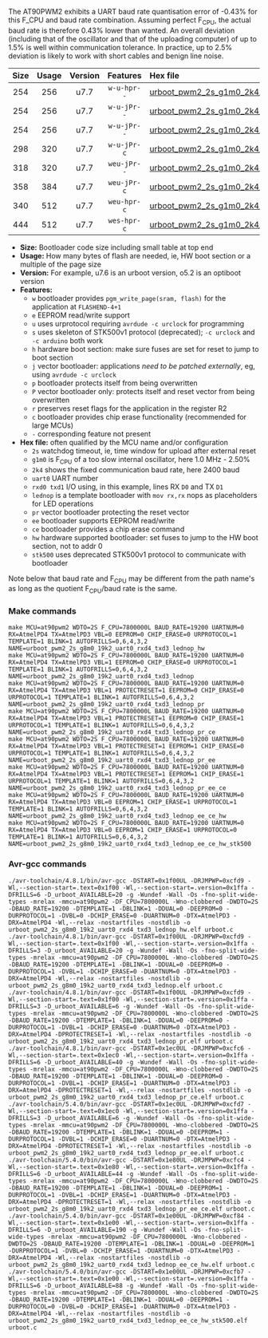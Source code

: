 The AT90PWM2 exhibits a UART baud rate quantisation error of -0.43% for this F_CPU and baud rate combination. Assuming perfect F<sub>CPU</sub>, the actual baud rate is therefore 0.43% lower than wanted. An overall deviation (including that of the oscillator and that of the uploading computer) of up to 1.5% is well within communication tolerance. In practice, up to 2.5% deviation is likely to work with short cables and benign line noise.

|Size|Usage|Version|Features|Hex file|
|:-:|:-:|:-:|:-:|:--|
|254|256|u7.7|`w-u-hpr--`|[urboot_pwm2_2s_g1m0_2k4_uart0_rxd4_txd3_lednop_hw.hex](https://raw.githubusercontent.com/stefanrueger/urboot.hex/main/mcus/at90pwm2/watchdog_2_s/internal_oscillator_g-2.50%25/%2B1m000000_hz/%2B%2B%2B2k4_baud/uart0_rxd4_txd3/lednop/urboot_pwm2_2s_g1m0_2k4_uart0_rxd4_txd3_lednop_hw.hex)|
|254|256|u7.7|`w-u-jPr--`|[urboot_pwm2_2s_g1m0_2k4_uart0_rxd4_txd3_lednop.hex](https://raw.githubusercontent.com/stefanrueger/urboot.hex/main/mcus/at90pwm2/watchdog_2_s/internal_oscillator_g-2.50%25/%2B1m000000_hz/%2B%2B%2B2k4_baud/uart0_rxd4_txd3/lednop/urboot_pwm2_2s_g1m0_2k4_uart0_rxd4_txd3_lednop.hex)|
|254|256|u7.7|`w-u-jPr--`|[urboot_pwm2_2s_g1m0_2k4_uart0_rxd4_txd3_lednop_pr.hex](https://raw.githubusercontent.com/stefanrueger/urboot.hex/main/mcus/at90pwm2/watchdog_2_s/internal_oscillator_g-2.50%25/%2B1m000000_hz/%2B%2B%2B2k4_baud/uart0_rxd4_txd3/lednop/urboot_pwm2_2s_g1m0_2k4_uart0_rxd4_txd3_lednop_pr.hex)|
|298|320|u7.7|`w-u-jPr-c`|[urboot_pwm2_2s_g1m0_2k4_uart0_rxd4_txd3_lednop_pr_ce.hex](https://raw.githubusercontent.com/stefanrueger/urboot.hex/main/mcus/at90pwm2/watchdog_2_s/internal_oscillator_g-2.50%25/%2B1m000000_hz/%2B%2B%2B2k4_baud/uart0_rxd4_txd3/lednop/urboot_pwm2_2s_g1m0_2k4_uart0_rxd4_txd3_lednop_pr_ce.hex)|
|318|320|u7.7|`weu-jPr--`|[urboot_pwm2_2s_g1m0_2k4_uart0_rxd4_txd3_lednop_pr_ee.hex](https://raw.githubusercontent.com/stefanrueger/urboot.hex/main/mcus/at90pwm2/watchdog_2_s/internal_oscillator_g-2.50%25/%2B1m000000_hz/%2B%2B%2B2k4_baud/uart0_rxd4_txd3/lednop/urboot_pwm2_2s_g1m0_2k4_uart0_rxd4_txd3_lednop_pr_ee.hex)|
|358|384|u7.7|`weu-jPr-c`|[urboot_pwm2_2s_g1m0_2k4_uart0_rxd4_txd3_lednop_pr_ee_ce.hex](https://raw.githubusercontent.com/stefanrueger/urboot.hex/main/mcus/at90pwm2/watchdog_2_s/internal_oscillator_g-2.50%25/%2B1m000000_hz/%2B%2B%2B2k4_baud/uart0_rxd4_txd3/lednop/urboot_pwm2_2s_g1m0_2k4_uart0_rxd4_txd3_lednop_pr_ee_ce.hex)|
|340|512|u7.7|`weu-hpr-c`|[urboot_pwm2_2s_g1m0_2k4_uart0_rxd4_txd3_lednop_ee_ce_hw.hex](https://raw.githubusercontent.com/stefanrueger/urboot.hex/main/mcus/at90pwm2/watchdog_2_s/internal_oscillator_g-2.50%25/%2B1m000000_hz/%2B%2B%2B2k4_baud/uart0_rxd4_txd3/lednop/urboot_pwm2_2s_g1m0_2k4_uart0_rxd4_txd3_lednop_ee_ce_hw.hex)|
|444|512|u7.7|`wes-hpr-c`|[urboot_pwm2_2s_g1m0_2k4_uart0_rxd4_txd3_lednop_ee_ce_hw_stk500.hex](https://raw.githubusercontent.com/stefanrueger/urboot.hex/main/mcus/at90pwm2/watchdog_2_s/internal_oscillator_g-2.50%25/%2B1m000000_hz/%2B%2B%2B2k4_baud/uart0_rxd4_txd3/lednop/urboot_pwm2_2s_g1m0_2k4_uart0_rxd4_txd3_lednop_ee_ce_hw_stk500.hex)|

- **Size:** Bootloader code size including small table at top end
- **Usage:** How many bytes of flash are needed, ie, HW boot section or a multiple of the page size
- **Version:** For example, u7.6 is an urboot version, o5.2 is an optiboot version
- **Features:**
  + `w` bootloader provides `pgm_write_page(sram, flash)` for the application at `FLASHEND-4+1`
  + `e` EEPROM read/write support
  + `u` uses urprotocol requiring `avrdude -c urclock` for programming
  + `s` uses skeleton of STK500v1 protocol (deprecated); `-c urclock` and `-c arduino` both work
  + `h` hardware boot section: make sure fuses are set for reset to jump to boot section
  + `j` vector bootloader: applications *need to be patched externally*, eg, using `avrdude -c urclock`
  + `p` bootloader protects itself from being overwritten
  + `P` vector bootloader only: protects itself and reset vector from being overwritten
  + `r` preserves reset flags for the application in the register R2
  + `c` bootloader provides chip erase functionality (recommended for large MCUs)
  + `-` corresponding feature not present
- **Hex file:** often qualified by the MCU name and/or configuration
  + `2s` watchdog timeout, ie, time window for upload after external reset
  + `g1m0` is F<sub>CPU</sub> of a too slow internal oscillator, here 1.0 MHz - 2.50%
  + `2k4` shows the fixed communication baud rate, here 2400 baud
  + `uart0` UART number
  + `rxd0 txd1` I/O using, in this example, lines RX `D0` and TX `D1`
  + `lednop` is a template bootloader with `mov rx,rx` nops as placeholders for LED operations
  + `pr` vector bootloader protecting the reset vector
  + `ee` bootloader supports EEPROM read/write
  + `ce` bootloader provides a chip erase command
  + `hw` hardware supported bootloader: set fuses to jump to the HW boot section, not to addr 0
  + `stk500` uses deprecated STK500v1 protocol to communicate with bootloader


Note below that baud rate and F<sub>CPU</sub> may be different from the path name's as long as the quotient F<sub>CPU</sub>/baud rate is the same.

### Make commands
```
make MCU=at90pwm2 WDTO=2S F_CPU=7800000L BAUD_RATE=19200 UARTNUM=0 RX=AtmelPD4 TX=AtmelPD3 VBL=0 EEPROM=0 CHIP_ERASE=0 URPROTOCOL=1 TEMPLATE=1 BLINK=1 AUTOFRILLS=0,6,4,3,2 NAME=urboot_pwm2_2s_g8m0_19k2_uart0_rxd4_txd3_lednop_hw
make MCU=at90pwm2 WDTO=2S F_CPU=7800000L BAUD_RATE=19200 UARTNUM=0 RX=AtmelPD4 TX=AtmelPD3 VBL=1 EEPROM=0 CHIP_ERASE=0 URPROTOCOL=1 TEMPLATE=1 BLINK=1 AUTOFRILLS=0,6,4,3,2 NAME=urboot_pwm2_2s_g8m0_19k2_uart0_rxd4_txd3_lednop
make MCU=at90pwm2 WDTO=2S F_CPU=7800000L BAUD_RATE=19200 UARTNUM=0 RX=AtmelPD4 TX=AtmelPD3 VBL=1 PROTECTRESET=1 EEPROM=0 CHIP_ERASE=0 URPROTOCOL=1 TEMPLATE=1 BLINK=1 AUTOFRILLS=0,6,4,3,2 NAME=urboot_pwm2_2s_g8m0_19k2_uart0_rxd4_txd3_lednop_pr
make MCU=at90pwm2 WDTO=2S F_CPU=7800000L BAUD_RATE=19200 UARTNUM=0 RX=AtmelPD4 TX=AtmelPD3 VBL=1 PROTECTRESET=1 EEPROM=0 CHIP_ERASE=1 URPROTOCOL=1 TEMPLATE=1 BLINK=1 AUTOFRILLS=0,6,4,3,2 NAME=urboot_pwm2_2s_g8m0_19k2_uart0_rxd4_txd3_lednop_pr_ce
make MCU=at90pwm2 WDTO=2S F_CPU=7800000L BAUD_RATE=19200 UARTNUM=0 RX=AtmelPD4 TX=AtmelPD3 VBL=1 PROTECTRESET=1 EEPROM=1 CHIP_ERASE=0 URPROTOCOL=1 TEMPLATE=1 BLINK=1 AUTOFRILLS=0,6,4,3,2 NAME=urboot_pwm2_2s_g8m0_19k2_uart0_rxd4_txd3_lednop_pr_ee
make MCU=at90pwm2 WDTO=2S F_CPU=7800000L BAUD_RATE=19200 UARTNUM=0 RX=AtmelPD4 TX=AtmelPD3 VBL=1 PROTECTRESET=1 EEPROM=1 CHIP_ERASE=1 URPROTOCOL=1 TEMPLATE=1 BLINK=1 AUTOFRILLS=0,6,4,3,2 NAME=urboot_pwm2_2s_g8m0_19k2_uart0_rxd4_txd3_lednop_pr_ee_ce
make MCU=at90pwm2 WDTO=2S F_CPU=7800000L BAUD_RATE=19200 UARTNUM=0 RX=AtmelPD4 TX=AtmelPD3 VBL=0 EEPROM=1 CHIP_ERASE=1 URPROTOCOL=1 TEMPLATE=1 BLINK=1 AUTOFRILLS=0,6,4,3,2 NAME=urboot_pwm2_2s_g8m0_19k2_uart0_rxd4_txd3_lednop_ee_ce_hw
make MCU=at90pwm2 WDTO=2S F_CPU=7800000L BAUD_RATE=19200 UARTNUM=0 RX=AtmelPD4 TX=AtmelPD3 VBL=0 EEPROM=1 CHIP_ERASE=1 URPROTOCOL=0 TEMPLATE=1 BLINK=1 AUTOFRILLS=0,6,4,3,2 NAME=urboot_pwm2_2s_g8m0_19k2_uart0_rxd4_txd3_lednop_ee_ce_hw_stk500
```

### Avr-gcc commands
```
./avr-toolchain/4.8.1/bin/avr-gcc -DSTART=0x1f00UL -DRJMPWP=0xcfd9 -Wl,--section-start=.text=0x1f00 -Wl,--section-start=.version=0x1ffa -DFRILLS=6 -D_urboot_AVAILABLE=20 -g -Wundef -Wall -Os -fno-split-wide-types -mrelax -mmcu=at90pwm2 -DF_CPU=7800000L -Wno-clobbered -DWDTO=2S -DBAUD_RATE=19200 -DTEMPLATE=1 -DBLINK=1 -DDUAL=0 -DEEPROM=0 -DURPROTOCOL=1 -DVBL=0 -DCHIP_ERASE=0 -DUARTNUM=0 -DTX=AtmelPD3 -DRX=AtmelPD4 -Wl,--relax -nostartfiles -nostdlib -o urboot_pwm2_2s_g8m0_19k2_uart0_rxd4_txd3_lednop_hw.elf urboot.c
./avr-toolchain/4.8.1/bin/avr-gcc -DSTART=0x1f00UL -DRJMPWP=0xcfd9 -Wl,--section-start=.text=0x1f00 -Wl,--section-start=.version=0x1ffa -DFRILLS=3 -D_urboot_AVAILABLE=20 -g -Wundef -Wall -Os -fno-split-wide-types -mrelax -mmcu=at90pwm2 -DF_CPU=7800000L -Wno-clobbered -DWDTO=2S -DBAUD_RATE=19200 -DTEMPLATE=1 -DBLINK=1 -DDUAL=0 -DEEPROM=0 -DURPROTOCOL=1 -DVBL=1 -DCHIP_ERASE=0 -DUARTNUM=0 -DTX=AtmelPD3 -DRX=AtmelPD4 -Wl,--relax -nostartfiles -nostdlib -o urboot_pwm2_2s_g8m0_19k2_uart0_rxd4_txd3_lednop.elf urboot.c
./avr-toolchain/4.8.1/bin/avr-gcc -DSTART=0x1f00UL -DRJMPWP=0xcfd9 -Wl,--section-start=.text=0x1f00 -Wl,--section-start=.version=0x1ffa -DFRILLS=3 -D_urboot_AVAILABLE=6 -g -Wundef -Wall -Os -fno-split-wide-types -mrelax -mmcu=at90pwm2 -DF_CPU=7800000L -Wno-clobbered -DWDTO=2S -DBAUD_RATE=19200 -DTEMPLATE=1 -DBLINK=1 -DDUAL=0 -DEEPROM=0 -DURPROTOCOL=1 -DVBL=1 -DCHIP_ERASE=0 -DUARTNUM=0 -DTX=AtmelPD3 -DRX=AtmelPD4 -DPROTECTRESET=1 -Wl,--relax -nostartfiles -nostdlib -o urboot_pwm2_2s_g8m0_19k2_uart0_rxd4_txd3_lednop_pr.elf urboot.c
./avr-toolchain/4.8.1/bin/avr-gcc -DSTART=0x1ec0UL -DRJMPWP=0xcfc6 -Wl,--section-start=.text=0x1ec0 -Wl,--section-start=.version=0x1ffa -DFRILLS=6 -D_urboot_AVAILABLE=40 -g -Wundef -Wall -Os -fno-split-wide-types -mrelax -mmcu=at90pwm2 -DF_CPU=7800000L -Wno-clobbered -DWDTO=2S -DBAUD_RATE=19200 -DTEMPLATE=1 -DBLINK=1 -DDUAL=0 -DEEPROM=0 -DURPROTOCOL=1 -DVBL=1 -DCHIP_ERASE=1 -DUARTNUM=0 -DTX=AtmelPD3 -DRX=AtmelPD4 -DPROTECTRESET=1 -Wl,--relax -nostartfiles -nostdlib -o urboot_pwm2_2s_g8m0_19k2_uart0_rxd4_txd3_lednop_pr_ce.elf urboot.c
./avr-toolchain/5.4.0/bin/avr-gcc -DSTART=0x1ec0UL -DRJMPWP=0xcfd7 -Wl,--section-start=.text=0x1ec0 -Wl,--section-start=.version=0x1ffa -DFRILLS=3 -D_urboot_AVAILABLE=6 -g -Wundef -Wall -Os -fno-split-wide-types -mrelax -mmcu=at90pwm2 -DF_CPU=7800000L -Wno-clobbered -DWDTO=2S -DBAUD_RATE=19200 -DTEMPLATE=1 -DBLINK=1 -DDUAL=0 -DEEPROM=1 -DURPROTOCOL=1 -DVBL=1 -DCHIP_ERASE=0 -DUARTNUM=0 -DTX=AtmelPD3 -DRX=AtmelPD4 -DPROTECTRESET=1 -Wl,--relax -nostartfiles -nostdlib -o urboot_pwm2_2s_g8m0_19k2_uart0_rxd4_txd3_lednop_pr_ee.elf urboot.c
./avr-toolchain/5.4.0/bin/avr-gcc -DSTART=0x1e80UL -DRJMPWP=0xcfc4 -Wl,--section-start=.text=0x1e80 -Wl,--section-start=.version=0x1ffa -DFRILLS=6 -D_urboot_AVAILABLE=44 -g -Wundef -Wall -Os -fno-split-wide-types -mrelax -mmcu=at90pwm2 -DF_CPU=7800000L -Wno-clobbered -DWDTO=2S -DBAUD_RATE=19200 -DTEMPLATE=1 -DBLINK=1 -DDUAL=0 -DEEPROM=1 -DURPROTOCOL=1 -DVBL=1 -DCHIP_ERASE=1 -DUARTNUM=0 -DTX=AtmelPD3 -DRX=AtmelPD4 -DPROTECTRESET=1 -Wl,--relax -nostartfiles -nostdlib -o urboot_pwm2_2s_g8m0_19k2_uart0_rxd4_txd3_lednop_pr_ee_ce.elf urboot.c
./avr-toolchain/5.4.0/bin/avr-gcc -DSTART=0x1e00UL -DRJMPWP=0xcf84 -Wl,--section-start=.text=0x1e00 -Wl,--section-start=.version=0x1ffa -DFRILLS=6 -D_urboot_AVAILABLE=190 -g -Wundef -Wall -Os -fno-split-wide-types -mrelax -mmcu=at90pwm2 -DF_CPU=7800000L -Wno-clobbered -DWDTO=2S -DBAUD_RATE=19200 -DTEMPLATE=1 -DBLINK=1 -DDUAL=0 -DEEPROM=1 -DURPROTOCOL=1 -DVBL=0 -DCHIP_ERASE=1 -DUARTNUM=0 -DTX=AtmelPD3 -DRX=AtmelPD4 -Wl,--relax -nostartfiles -nostdlib -o urboot_pwm2_2s_g8m0_19k2_uart0_rxd4_txd3_lednop_ee_ce_hw.elf urboot.c
./avr-toolchain/5.4.0/bin/avr-gcc -DSTART=0x1e00UL -DRJMPWP=0xcfb7 -Wl,--section-start=.text=0x1e00 -Wl,--section-start=.version=0x1ffa -DFRILLS=6 -D_urboot_AVAILABLE=88 -g -Wundef -Wall -Os -fno-split-wide-types -mrelax -mmcu=at90pwm2 -DF_CPU=7800000L -Wno-clobbered -DWDTO=2S -DBAUD_RATE=19200 -DTEMPLATE=1 -DBLINK=1 -DDUAL=0 -DEEPROM=1 -DURPROTOCOL=0 -DVBL=0 -DCHIP_ERASE=1 -DUARTNUM=0 -DTX=AtmelPD3 -DRX=AtmelPD4 -Wl,--relax -nostartfiles -nostdlib -o urboot_pwm2_2s_g8m0_19k2_uart0_rxd4_txd3_lednop_ee_ce_hw_stk500.elf urboot.c
```

